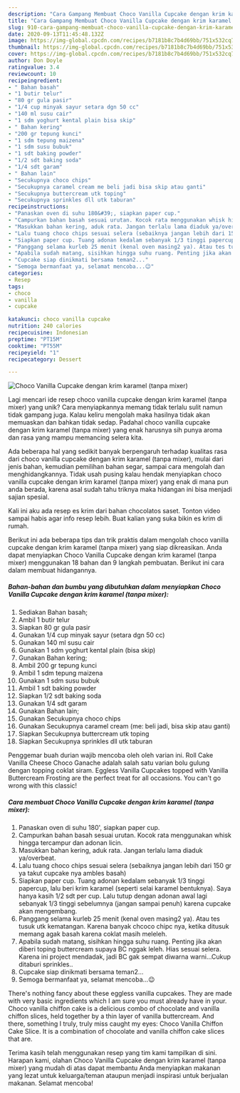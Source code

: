 ```yaml
---
description: "Cara Gampang Membuat Choco Vanilla Cupcake dengan krim karamel (tanpa mixer) Anti Gagal"
title: "Cara Gampang Membuat Choco Vanilla Cupcake dengan krim karamel (tanpa mixer) Anti Gagal"
slug: 910-cara-gampang-membuat-choco-vanilla-cupcake-dengan-krim-karamel-tanpa-mixer-anti-gagal
date: 2020-09-13T11:45:48.132Z
image: https://img-global.cpcdn.com/recipes/b7181b8c7b4d69bb/751x532cq70/choco-vanilla-cupcake-dengan-krim-karamel-tanpa-mixer-foto-resep-utama.jpg
thumbnail: https://img-global.cpcdn.com/recipes/b7181b8c7b4d69bb/751x532cq70/choco-vanilla-cupcake-dengan-krim-karamel-tanpa-mixer-foto-resep-utama.jpg
cover: https://img-global.cpcdn.com/recipes/b7181b8c7b4d69bb/751x532cq70/choco-vanilla-cupcake-dengan-krim-karamel-tanpa-mixer-foto-resep-utama.jpg
author: Don Doyle
ratingvalue: 3.4
reviewcount: 10
recipeingredient:
- " Bahan basah"
- "1 butir telur"
- "80 gr gula pasir"
- "1/4 cup minyak sayur setara dgn 50 cc"
- "140 ml susu cair"
- "1 sdm yoghurt kental plain bisa skip"
- " Bahan kering"
- "200 gr tepung kunci"
- "1 sdm tepung maizena"
- "1 sdm susu bubuk"
- "1 sdt baking powder"
- "1/2 sdt baking soda"
- "1/4 sdt garam"
- " Bahan lain"
- "Secukupnya choco chips"
- "Secukupnya caramel cream me beli jadi bisa skip atau ganti"
- "Secukupnya buttercream utk toping"
- "Secukupnya sprinkles dll utk taburan"
recipeinstructions:
- "Panaskan oven di suhu 180&#39;, siapkan paper cup."
- "Campurkan bahan basah sesuai urutan. Kocok rata menggunakan whisk hingga tercampur dan adonan licin."
- "Masukkan bahan kering, aduk rata. Jangan terlalu lama diaduk ya/overbeat."
- "Lalu tuang choco chips sesuai selera (sebaiknya jangan lebih dari 150 gr ya takut cupcake nya ambles basah)"
- "Siapkan paper cup. Tuang adonan kedalam sebanyak 1/3 tinggi papercup, lalu beri krim karamel (seperti selai karamel bentuknya). Saya hanya kasih 1/2 sdt per cup. Lalu tutup dengan adonan awal lagi sebanyak 1/3 tinggi sebelumnya (jangan sampai penuh) karena cupcake akan mengembang."
- "Panggang selama kurleb 25 menit (kenal oven masing2 ya). Atau tes tusuk utk kematangan. Karena banyak chcoco chipc nya, ketika ditusuk memang agak basah karena coklat masih meleleh."
- "Apabila sudah matang, sisihkan hingga suhu ruang. Penting jika akan diberi toping buttercream supaya BC nggak leleh. Hias sesuai selera. Karena ini project mendadak, jadi BC gak sempat diwarna warni...Cukup ditaburi sprinkles.."
- "Cupcake siap dinikmati bersama teman2..."
- "Semoga bermanfaat ya, selamat mencoba...😉"
categories:
- Resep
tags:
- choco
- vanilla
- cupcake

katakunci: choco vanilla cupcake 
nutrition: 240 calories
recipecuisine: Indonesian
preptime: "PT15M"
cooktime: "PT55M"
recipeyield: "1"
recipecategory: Dessert

---
```



![Choco Vanilla Cupcake dengan krim karamel (tanpa mixer)](https://img-global.cpcdn.com/recipes/b7181b8c7b4d69bb/751x532cq70/choco-vanilla-cupcake-dengan-krim-karamel-tanpa-mixer-foto-resep-utama.jpg)

Lagi mencari ide resep choco vanilla cupcake dengan krim karamel (tanpa mixer) yang unik? Cara menyiapkannya memang tidak terlalu sulit namun tidak gampang juga. Kalau keliru mengolah maka hasilnya tidak akan memuaskan dan bahkan tidak sedap. Padahal choco vanilla cupcake dengan krim karamel (tanpa mixer) yang enak harusnya sih punya aroma dan rasa yang mampu memancing selera kita.

Ada beberapa hal yang sedikit banyak berpengaruh terhadap kualitas rasa dari choco vanilla cupcake dengan krim karamel (tanpa mixer), mulai dari jenis bahan, kemudian pemilihan bahan segar, sampai cara mengolah dan menghidangkannya. Tidak usah pusing kalau hendak menyiapkan choco vanilla cupcake dengan krim karamel (tanpa mixer) yang enak di mana pun anda berada, karena asal sudah tahu triknya maka hidangan ini bisa menjadi sajian spesial.

Kali ini aku ada resep es krim dari bahan chocolatos saset. Tonton video sampai habis agar info resep lebih. Buat kalian yang suka bikin es krim di rumah.


Berikut ini ada beberapa tips dan trik praktis dalam mengolah choco vanilla cupcake dengan krim karamel (tanpa mixer) yang siap dikreasikan. Anda dapat menyiapkan Choco Vanilla Cupcake dengan krim karamel (tanpa mixer) menggunakan 18 bahan dan 9 langkah pembuatan. Berikut ini cara dalam membuat hidangannya.

<!--inarticleads1-->

##### Bahan-bahan dan bumbu yang dibutuhkan dalam menyiapkan Choco Vanilla Cupcake dengan krim karamel (tanpa mixer):

1. Sediakan  Bahan basah;
1. Ambil 1 butir telur
1. Siapkan 80 gr gula pasir
1. Gunakan 1/4 cup minyak sayur (setara dgn 50 cc)
1. Gunakan 140 ml susu cair
1. Gunakan 1 sdm yoghurt kental plain (bisa skip)
1. Gunakan  Bahan kering;
1. Ambil 200 gr tepung kunci
1. Ambil 1 sdm tepung maizena
1. Gunakan 1 sdm susu bubuk
1. Ambil 1 sdt baking powder
1. Siapkan 1/2 sdt baking soda
1. Gunakan 1/4 sdt garam
1. Gunakan  Bahan lain;
1. Gunakan Secukupnya choco chips
1. Gunakan Secukupnya caramel cream (me: beli jadi, bisa skip atau ganti)
1. Siapkan Secukupnya buttercream utk toping
1. Siapkan Secukupnya sprinkles dll utk taburan


Penggemar buah durian wajib mencoba oleh oleh varian ini. Roll Cake Vanilla Cheese Choco Ganache adalah salah satu varian bolu gulung dengan topping coklat siram. Eggless Vanilla Cupcakes topped with Vanilla Buttercream Frosting are the perfect treat for all occasions. You can&#39;t go wrong with this classic! 

<!--inarticleads2-->

##### Cara membuat Choco Vanilla Cupcake dengan krim karamel (tanpa mixer):

1. Panaskan oven di suhu 180&#39;, siapkan paper cup.
1. Campurkan bahan basah sesuai urutan. Kocok rata menggunakan whisk hingga tercampur dan adonan licin.
1. Masukkan bahan kering, aduk rata. Jangan terlalu lama diaduk ya/overbeat.
1. Lalu tuang choco chips sesuai selera (sebaiknya jangan lebih dari 150 gr ya takut cupcake nya ambles basah)
1. Siapkan paper cup. Tuang adonan kedalam sebanyak 1/3 tinggi papercup, lalu beri krim karamel (seperti selai karamel bentuknya). Saya hanya kasih 1/2 sdt per cup. Lalu tutup dengan adonan awal lagi sebanyak 1/3 tinggi sebelumnya (jangan sampai penuh) karena cupcake akan mengembang.
1. Panggang selama kurleb 25 menit (kenal oven masing2 ya). Atau tes tusuk utk kematangan. Karena banyak chcoco chipc nya, ketika ditusuk memang agak basah karena coklat masih meleleh.
1. Apabila sudah matang, sisihkan hingga suhu ruang. Penting jika akan diberi toping buttercream supaya BC nggak leleh. Hias sesuai selera. Karena ini project mendadak, jadi BC gak sempat diwarna warni...Cukup ditaburi sprinkles..
1. Cupcake siap dinikmati bersama teman2...
1. Semoga bermanfaat ya, selamat mencoba...😉


There&#39;s nothing fancy about these eggless vanilla cupcakes. They are made with very basic ingredients which I am sure you must already have in your. Choco vanilla chiffon cake is a delicious combo of chocolate and vanilla chiffon slices, held together by a thin layer of vanilla buttercream. And there, something I truly, truly miss caught my eyes: Choco Vanilla Chiffon Cake Slice. It is a combination of chocolate and vanilla chiffon cake slices that are. 

Terima kasih telah menggunakan resep yang tim kami tampilkan di sini. Harapan kami, olahan Choco Vanilla Cupcake dengan krim karamel (tanpa mixer) yang mudah di atas dapat membantu Anda menyiapkan makanan yang lezat untuk keluarga/teman ataupun menjadi inspirasi untuk berjualan makanan. Selamat mencoba!
